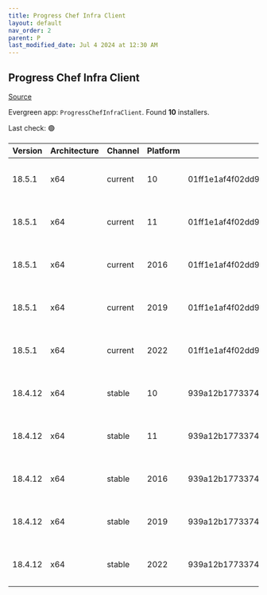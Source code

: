 ```yaml
---
title: Progress Chef Infra Client
layout: default
nav_order: 2
parent: P
last_modified_date: Jul 4 2024 at 12:30 AM
---
```


## Progress Chef Infra Client

[Source](https://www.chef.io/products/chef-infra)

Evergreen app: `ProgressChefInfraClient`. Found **10** installers.

Last check: 🟢

| Version | Architecture | Channel | Platform | Sha256                                                           | URI                                                                                                                                                                                            |
| ------- | ------------ | ------- | -------- | ---------------------------------------------------------------- | ---------------------------------------------------------------------------------------------------------------------------------------------------------------------------------------------- |
| 18.5.1  | x64          | current | 10       | 01ff1e1af4f02dd9e251664d36c6b0b8bb1d6c8ec0f6d39f5af38ca78393f757 | [https://packages.chef.io/files/current/chef/18.5.1/windows/10/chef-client-18.5.1-1-x64.msi](https://packages.chef.io/files/current/chef/18.5.1/windows/10/chef-client-18.5.1-1-x64.msi)       |
| 18.5.1  | x64          | current | 11       | 01ff1e1af4f02dd9e251664d36c6b0b8bb1d6c8ec0f6d39f5af38ca78393f757 | [https://packages.chef.io/files/current/chef/18.5.1/windows/11/chef-client-18.5.1-1-x64.msi](https://packages.chef.io/files/current/chef/18.5.1/windows/11/chef-client-18.5.1-1-x64.msi)       |
| 18.5.1  | x64          | current | 2016     | 01ff1e1af4f02dd9e251664d36c6b0b8bb1d6c8ec0f6d39f5af38ca78393f757 | [https://packages.chef.io/files/current/chef/18.5.1/windows/2016/chef-client-18.5.1-1-x64.msi](https://packages.chef.io/files/current/chef/18.5.1/windows/2016/chef-client-18.5.1-1-x64.msi)   |
| 18.5.1  | x64          | current | 2019     | 01ff1e1af4f02dd9e251664d36c6b0b8bb1d6c8ec0f6d39f5af38ca78393f757 | [https://packages.chef.io/files/current/chef/18.5.1/windows/2019/chef-client-18.5.1-1-x64.msi](https://packages.chef.io/files/current/chef/18.5.1/windows/2019/chef-client-18.5.1-1-x64.msi)   |
| 18.5.1  | x64          | current | 2022     | 01ff1e1af4f02dd9e251664d36c6b0b8bb1d6c8ec0f6d39f5af38ca78393f757 | [https://packages.chef.io/files/current/chef/18.5.1/windows/2022/chef-client-18.5.1-1-x64.msi](https://packages.chef.io/files/current/chef/18.5.1/windows/2022/chef-client-18.5.1-1-x64.msi)   |
| 18.4.12 | x64          | stable  | 10       | 939a12b17733741799778485463aaae690a4d2512cc2c9f78b812e010640675b | [https://packages.chef.io/files/stable/chef/18.4.12/windows/10/chef-client-18.4.12-1-x64.msi](https://packages.chef.io/files/stable/chef/18.4.12/windows/10/chef-client-18.4.12-1-x64.msi)     |
| 18.4.12 | x64          | stable  | 11       | 939a12b17733741799778485463aaae690a4d2512cc2c9f78b812e010640675b | [https://packages.chef.io/files/stable/chef/18.4.12/windows/11/chef-client-18.4.12-1-x64.msi](https://packages.chef.io/files/stable/chef/18.4.12/windows/11/chef-client-18.4.12-1-x64.msi)     |
| 18.4.12 | x64          | stable  | 2016     | 939a12b17733741799778485463aaae690a4d2512cc2c9f78b812e010640675b | [https://packages.chef.io/files/stable/chef/18.4.12/windows/2016/chef-client-18.4.12-1-x64.msi](https://packages.chef.io/files/stable/chef/18.4.12/windows/2016/chef-client-18.4.12-1-x64.msi) |
| 18.4.12 | x64          | stable  | 2019     | 939a12b17733741799778485463aaae690a4d2512cc2c9f78b812e010640675b | [https://packages.chef.io/files/stable/chef/18.4.12/windows/2019/chef-client-18.4.12-1-x64.msi](https://packages.chef.io/files/stable/chef/18.4.12/windows/2019/chef-client-18.4.12-1-x64.msi) |
| 18.4.12 | x64          | stable  | 2022     | 939a12b17733741799778485463aaae690a4d2512cc2c9f78b812e010640675b | [https://packages.chef.io/files/stable/chef/18.4.12/windows/2022/chef-client-18.4.12-1-x64.msi](https://packages.chef.io/files/stable/chef/18.4.12/windows/2022/chef-client-18.4.12-1-x64.msi) |
